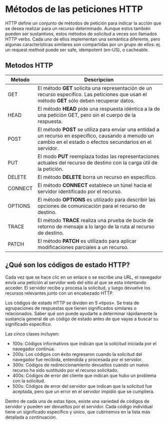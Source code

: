 # Métodos de las peticiones HTTP

HTTP define un conjunto de métodos de petición para indicar la acción que se desea realizar para un recurso determinado. Aunque estos también pueden ser sustantivos, estos métodos de solicitud a veces son llamados HTTP verbs. Cada uno de ellos implementan una semántica diferente, pero algunas características similares son compartidas por un grupo de ellos: ej. un request method puede ser safe, idempotent (en-US), o cacheable.

## Metodos HTTP

| Metodo | Descripcion |
|---|---|
| GET | El método **GET** solicita una representación de un recurso específico. Las peticiones que usan el método **GET** sólo deben recuperar datos. |
| HEAD | El método **HEAD** pide una respuesta idéntica a la de una petición GET, pero sin el cuerpo de la respuesta. |
| POST | El método **POST** se utiliza para enviar una entidad a un recurso en específico, causando a menudo un cambio en el estado o efectos secundarios en el servidor. |
| PUT | El modo **PUT** reemplaza todas las representaciones actuales del recurso de destino con la carga útil de la petición. |
| DELETE | El método **DELETE** borra un recurso en específico. |
| CONNECT | El método **CONNECT** establece un túnel hacia el servidor identificado por el recurso. |
| OPTIONS | El método **OPTIONS** es utilizado para describir las opciones de comunicación para el recurso de destino. |
| TRACE | El método **TRACE** realiza una prueba de bucle de retorno de mensaje a lo largo de la ruta al recurso de destino. |
| PATCH | El método **PATCH** es utilizado para aplicar modificaciones parciales a un recurso. |

## ¿Qué son los códigos de estado HTTP?
Cada vez que se hace clic en un enlace o se escribe una URL, el navegador envía una petición al servidor web del sitio al que se esta intentando acceder. El servidor recibe y procesa la solicitud, y luego devuelve los recursos relevantes junto con un encabezado HTTP.

Los códigos de estado HTTP se dividen en 5 «tipos». Se trata de agrupaciones de respuestas que tienen significados similares o relacionados. Saber qué son puede ayudarte a determinar rápidamente la sustancia general de un código de estado antes de que vayas a buscar su significado específico.

Las cinco clases incluyen:

- 100s: Códigos informativos que indican que la solicitud iniciada por el navegador continúa.
- 200s: Los códigos con éxito regresaron cuando la solicitud del navegador fue recibida, entendida y procesada por el servidor.
- 300s: Códigos de redireccionamiento devueltos cuando un nuevo recurso ha sido sustituido por el recurso solicitado.
- 400s: Códigos de error del cliente que indican que hubo un problema con la solicitud.
- 500s: Códigos de error del servidor que indican que la solicitud fue aceptada, pero que un error en el servidor impidió que se cumpliera.

Dentro de cada una de estas tipos, existe una variedad de códigos de servidor y pueden ser devueltos por el servidor. Cada código individual tiene un significado específico y único, que cubriremos en la lista más detallada a continuación.